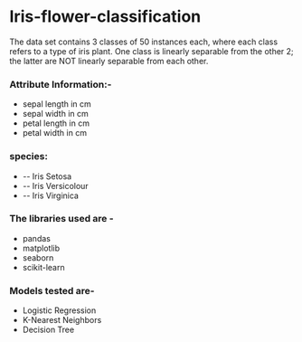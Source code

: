 #  Iris-flower-classification
The data set contains 3 classes of 50 instances each, where each class refers to a type of iris plant. One class is linearly separable from the other 2; the latter are NOT linearly separable from each other.

### Attribute Information:-

* sepal  length in cm
* sepal width in cm
* petal length in cm
* petal width in cm

### species:
* -- Iris Setosa 
* -- Iris Versicolour 
* -- Iris Virginica

### The libraries used are -
* pandas
* matplotlib
* seaborn
* scikit-learn

### Models tested are-
* Logistic Regression
* K-Nearest Neighbors
* Decision Tree

